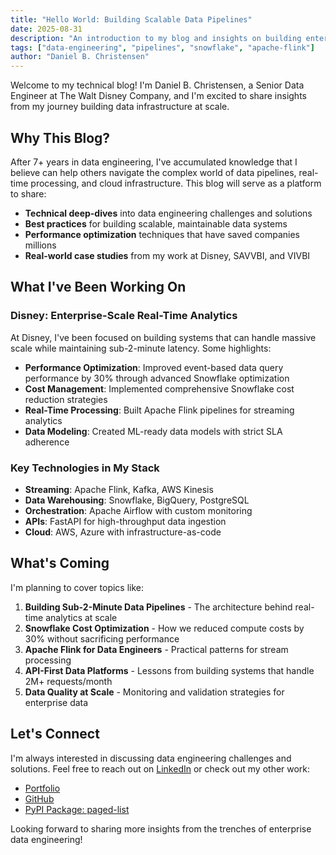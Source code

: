 ```yaml
---
title: "Hello World: Building Scalable Data Pipelines"
date: 2025-08-31
description: "An introduction to my blog and insights on building enterprise-scale data pipelines at Disney and beyond."
tags: ["data-engineering", "pipelines", "snowflake", "apache-flink"]
author: "Daniel B. Christensen"
---
```


Welcome to my technical blog! I'm Daniel B. Christensen, a Senior Data Engineer at The Walt Disney Company, and I'm excited to share insights from my journey building data infrastructure at scale.

## Why This Blog?

After 7+ years in data engineering, I've accumulated knowledge that I believe can help others navigate the complex world of data pipelines, real-time processing, and cloud infrastructure. This blog will serve as a platform to share:

- **Technical deep-dives** into data engineering challenges and solutions
- **Best practices** for building scalable, maintainable data systems
- **Performance optimization** techniques that have saved companies millions
- **Real-world case studies** from my work at Disney, SAVVBI, and VIVBI

## What I've Been Working On

### Disney: Enterprise-Scale Real-Time Analytics

At Disney, I've been focused on building systems that can handle massive scale while maintaining sub-2-minute latency. Some highlights:

- **Performance Optimization**: Improved event-based data query performance by 30% through advanced Snowflake optimization
- **Cost Management**: Implemented comprehensive Snowflake cost reduction strategies
- **Real-Time Processing**: Built Apache Flink pipelines for streaming analytics
- **Data Modeling**: Created ML-ready data models with strict SLA adherence

### Key Technologies in My Stack

- **Streaming**: Apache Flink, Kafka, AWS Kinesis
- **Data Warehousing**: Snowflake, BigQuery, PostgreSQL
- **Orchestration**: Apache Airflow with custom monitoring
- **APIs**: FastAPI for high-throughput data ingestion
- **Cloud**: AWS, Azure with infrastructure-as-code

## What's Coming

I'm planning to cover topics like:

1. **Building Sub-2-Minute Data Pipelines** - The architecture behind real-time analytics at scale
2. **Snowflake Cost Optimization** - How we reduced compute costs by 30% without sacrificing performance
3. **Apache Flink for Data Engineers** - Practical patterns for stream processing
4. **API-First Data Platforms** - Lessons from building systems that handle 2M+ requests/month
5. **Data Quality at Scale** - Monitoring and validation strategies for enterprise data

## Let's Connect

I'm always interested in discussing data engineering challenges and solutions. Feel free to reach out on [LinkedIn](https://linkedin.com/in/dbchristensen) or check out my other work:

- [Portfolio](https://christensendaniel.github.io)
- [GitHub](https://github.com/christensendaniel)
- [PyPI Package: paged-list](https://pypi.org/project/paged-list/)

Looking forward to sharing more insights from the trenches of enterprise data engineering!
